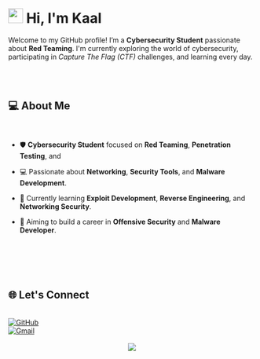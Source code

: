 # <img src="https://raw.githubusercontent.com/MartinHeinz/MartinHeinz/master/wave.gif" width="30px"> Hi, I'm Kaal

Welcome to my GitHub profile! I’m a <strong>Cybersecurity Student</strong> passionate about <strong>Red Teaming</strong>. I'm currently exploring the world of cybersecurity, participating in <em>Capture The Flag (CTF)</em> challenges, and learning every day.</p>

<br>
<br>

## 💻 About Me 
<br>

- 🛡️ **Cybersecurity Student** focused on **Red Teaming**, **Penetration Testing**, and 

- 💻 Passionate about **Networking**, **Security Tools**, and **Malware Development**.

- 🌱 Currently learning **Exploit Development**, **Reverse Engineering**, and **Networking Security**.

- 🎯 Aiming to build a career in **Offensive Security** and **Malware Developer**.
           


<br>
<br>
<br>
<br>


## 🌐 Let's Connect

<br>

<a href="https://github.com/kaal001">
<img src="https://img.shields.io/badge/-GitHub-black?style=for-the-badge&logo=github&color=181717" alt="GitHub" /></a>

<br>

<a href="mailto:itstr.2004@gmail.com">
<img src="https://img.shields.io/badge/-Gmail-black?style=for-the-badge&logo=gmail&color=1DA1F2" alt="Gmail" /></a>



<br>
<br>

<div align="center">
<img src="9d132b707038602f4671ef32d167cdd3.gif">
</div>

